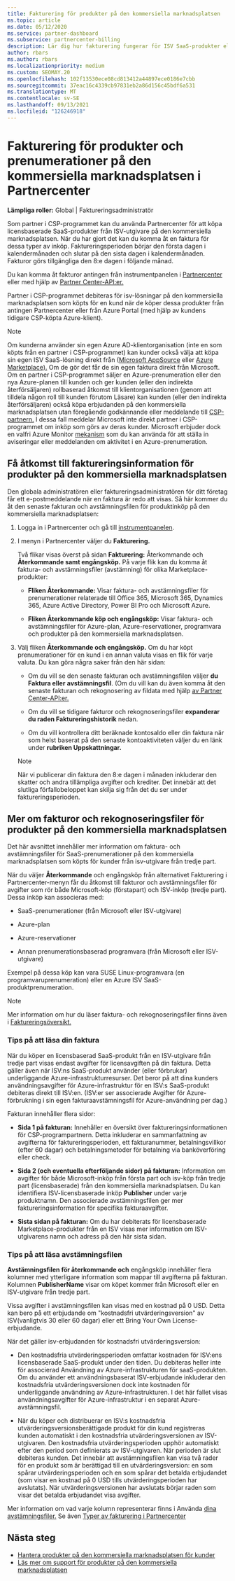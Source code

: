 ```yaml
---
title: Fakturering för produkter på den kommersiella marknadsplatsen
ms.topic: article
ms.date: 05/12/2020
ms.service: partner-dashboard
ms.subservice: partnercenter-billing
description: Lär dig hur fakturering fungerar för ISV SaaS-produkter eller -prenumerationer som köpts för kunder från den kommersiella marknadsplatsen i Partnercenter.
author: rbars
ms.author: rbars
ms.localizationpriority: medium
ms.custom: SEOMAY.20
ms.openlocfilehash: 102f13530ece08cd813412a44897ece0186e7cbb
ms.sourcegitcommit: 37eac16c4339cb97831eb2a86d156c45bdf6a531
ms.translationtype: MT
ms.contentlocale: sv-SE
ms.lasthandoff: 09/13/2021
ms.locfileid: "126246918"
---
```

# <a name="billing-for-commercial-marketplace-products-and-subscriptions-in-partner-center"></a>Fakturering för produkter och prenumerationer på den kommersiella marknadsplatsen i Partnercenter


**Lämpliga roller:** Global | Faktureringsadministratör

Som partner i CSP-programmet kan du använda Partnercenter för att köpa licensbaserade SaaS-produkter från ISV-utgivare på den kommersiella marknadsplatsen. När du har gjort det kan du komma åt en faktura för dessa typer av inköp. Faktureringsperioden börjar den första dagen i kalendermånaden och slutar på den sista dagen i kalendermånaden. Fakturor görs tillgängliga den 8:e dagen i följande månad.

Du kan komma åt fakturor antingen från instrumentpanelen i [Partnercenter](https://partner.microsoft.com/dashboard/) eller med hjälp av [Partner Center-API:er.](/partner-center/develop/)

Partner i CSP-programmet debiteras för isv-lösningar på den kommersiella marknadsplatsen som köpts för en kund när de köper dessa produkter från antingen Partnercenter eller från Azure Portal (med hjälp av kundens tidigare CSP-köpta Azure-klient).

>[!NOTE]
>Om kunderna använder sin egen Azure AD-klientorganisation (inte en som köpts från en partner i CSP-programmet) kan kunder också välja att köpa sin egen ISV SaaS-lösning direkt från ([Microsoft AppSource](https://appsource.microsoft.com/) eller [Azure Marketplace).](https://azuremarketplace.microsoft.com/) Om de gör det får de sin egen faktura direkt från Microsoft. Om en partner i CSP-programmet säljer en Azure-prenumeration eller den nya Azure-planen till kunden och ger kunden (eller den indirekta återförsäljaren) rollbaserad åtkomst till klientorganisationen (genom att tilldela någon roll till kunden förutom Läsare) kan kunden (eller den indirekta återförsäljaren) också köpa erbjudanden på den kommersiella marknadsplatsen utan föregående godkännande eller meddelande till [CSP-partnern.](/azure/role-based-access-control/built-in-roles) I dessa fall meddelar Microsoft inte direkt partner i CSP-programmet om inköp som görs av deras kunder. Microsoft erbjuder dock en valfri Azure Monitor [mekanism](/azure/azure-monitor/platform/alerts-activity-log) som du kan använda för att ställa in aviseringar eller meddelanden om aktivitet i en Azure-prenumeration.

## <a name="access-billing-information-for-commercial-marketplace-products"></a>Få åtkomst till faktureringsinformation för produkter på den kommersiella marknadsplatsen

Den globala administratören eller faktureringsadministratören för ditt företag får ett e-postmeddelande när en faktura är redo att visas. Så här kommer du åt den senaste fakturan och avstämningsfilen för produktinköp på den kommersiella marknadsplatsen:

1. Logga in i Partnercenter och gå till [instrumentpanelen](https://partner.microsoft.com/dashboard/).

2. I menyn i Partnercenter väljer du **Fakturering.** 

    Två flikar visas överst på sidan **Fakturering:** Återkommande och **Återkommande samt engångsköp.** På varje flik kan du komma åt faktura- och avstämningsfiler (avstämning) för olika Marketplace-produkter:

    - **Fliken Återkommande:** Visar faktura- och avstämningsfiler för prenumerationer relaterade till Office 365, Microsoft 365, Dynamics 365, Azure Active Directory, Power BI Pro och Microsoft Azure.

    - **Fliken Återkommande köp och engångsköp:** Visar faktura- och avstämningsfiler för Azure-plan, Azure-reservationer, programvara och produkter på den kommersiella marknadsplatsen.
  
3. Välj fliken **Återkommande och engångsköp.** Om du har köpt prenumerationer för en kund i en annan valuta visas en flik för varje valuta. Du kan göra några saker från den här sidan:

    - Om du vill se den senaste fakturan och avstämningsfilen väljer **du Faktura eller** **avstämningsfil**. (Om du vill kan du även komma åt den senaste fakturan och rekognosering av fildata med hjälp [av Partner Center-API:er.](/partner-center/develop/)

    - Om du vill se tidigare fakturor och rekognoseringsfiler **expanderar du raden Faktureringshistorik** nedan.

    - Om du vill kontrollera ditt beräknade kontosaldo eller din faktura när som helst baserat på den senaste kontoaktiviteten väljer du en länk under **rubriken Uppskattningar.**  

    >[!NOTE]
    > När vi publicerar din faktura den 8:e dagen i månaden inkluderar den skatter och andra tillämpliga avgifter och krediter. Det innebär att det slutliga förfallobeloppet kan skilja sig från det du ser under faktureringsperioden.

## <a name="more-about-invoices-and-recon-files-for-commercial-marketplace-products"></a>Mer om fakturor och rekognoseringsfiler för produkter på den kommersiella marknadsplatsen

Det här avsnittet innehåller mer information om faktura- och avstämningsfiler för SaaS-prenumerationer på den kommersiella marknadsplatsen som köpts för kunder från isv-utgivare från tredje part.

När du väljer **Återkommande** och  engångsköp från alternativet Fakturering i Partnercenter-menyn får du åtkomst till fakturor och avstämningsfiler för avgifter som rör både Microsoft-köp (förstapart) och ISV-inköp (tredje part). Dessa inköp kan associeras med:

- SaaS-prenumerationer (från Microsoft eller ISV-utgivare)

- Azure-plan

- Azure-reservationer

- Annan prenumerationsbaserad programvara (från Microsoft eller ISV-utgivare)

Exempel på dessa köp kan vara SUSE Linux-programvara (en programvaruprenumeration) eller en Azure ISV SaaS-produktprenumeration.

>[!NOTE]
> Mer information om hur du läser faktura- och rekognoseringsfiler finns även i [Faktureringsöversikt.](billing.md)

### <a name="tips-on-reading-your-invoice"></a>Tips på att läsa din faktura

När du köper en licensbaserad SaaS-produkt från en ISV-utgivare från tredje part visas endast avgifter för licensavgiften på din faktura. Detta gäller även när ISV:ns SaaS-produkt använder (eller förbrukar) underliggande Azure-infrastrukturresurser. Det beror på att dina kunders användningsavgifter för Azure-infrastruktur för en ISV:s SaaS-produkt debiteras direkt till ISV:en. (ISV:er ser associerade Avgifter för Azure-förbrukning i sin egen fakturaavstämningsfil för Azure-användning per dag.)

Fakturan innehåller flera sidor:

- **Sida 1 på fakturan:** Innehåller en översikt över faktureringsinformationen för CSP-programpartnern. Detta inkluderar en sammanfattning av avgifterna för faktureringsperioden, ett fakturanummer, betalningsvillkor (efter 60 dagar) och betalningsmetoder för betalning via banköverföring eller check.

- **Sida 2 (och eventuella efterföljande sidor) på fakturan:** Information om avgifter för både Microsoft-inköp från första part och isv-köp från tredje part (licensbaserade) från den kommersiella marknadsplatsen. Du kan identifiera ISV-licensbaserade inköp **Publisher** under varje produktnamn. Den associerade avstämningsfilen ger mer faktureringsinformation för specifika fakturaavgifter.

- **Sista sidan på fakturan:** Om du har debiterats för licensbaserade Marketplace-produkter från en ISV visas mer information om ISV-utgivarens namn och adress på den här sista sidan.

### <a name="tips-on-reading-your-reconciliation-file"></a>Tips på att läsa avstämningsfilen

**Avstämningsfilen för återkommande och** engångsköp innehåller flera kolumner med ytterligare information som mappar till avgifterna på fakturan. Kolumnen **PublisherName** visar om köpet kommer från Microsoft eller en ISV-utgivare från tredje part.

Vissa avgifter i avstämningsfilen kan visas med en kostnad på 0 USD. Detta kan bero på ett erbjudande om "kostnadsfri utvärderingsversion" av ISV(vanligtvis 30 eller 60 dagar) eller ett Bring Your Own License-erbjudande.

När det gäller isv-erbjudanden för kostnadsfri utvärderingsversion:

- Den kostnadsfria utvärderingsperioden omfattar kostnaden för ISV:ens licensbaserade SaaS-produkt under den tiden. Du debiteras heller inte för associerad Användning av Azure-infrastrukturen för saaS-produkten.  Om du använder ett användningsbaserat ISV-erbjudande inkluderar den kostnadsfria utvärderingsversionen dock inte kostnaden för underliggande användning av Azure-infrastrukturen. I det här fallet visas användningsavgifter för Azure-infrastruktur i en separat Azure-avstämningsfil.

- När du köper och distribuerar en ISV:s kostnadsfria utvärderingsversionsberättigade produkt för din kund registreras kunden automatiskt i den kostnadsfria utvärderingsversionen av ISV-utgivaren. Den kostnadsfria utvärderingsperioden upphör automatiskt efter den period som definierats av ISV-utgivaren. När perioden är slut debiteras kunden. Det innebär att avstämningsfilen kan visa två rader för en produkt som är berättigad till en utvärderingsversion: en som spårar utvärderingsperioden och en som spårar det betalda erbjudandet (som visar en kostnad på 0 USD tills utvärderingsperioden har avslutats). När utvärderingsversionen har avslutats börjar raden som visar det betalda erbjudandet visa avgifter. 

Mer information om vad varje kolumn representerar finns i Använda [dina avstämningsfiler.](use-the-reconciliation-files.md) Se även [Typer av fakturering i Partnercenter](./billing-basics.md)

## <a name="next-steps"></a>Nästa steg

- [Hantera produkter på den kommersiella marknadsplatsen för kunder](csp-commercial-marketplace-manage.md)
- [Läs mer om support för produkter på den kommersiella marknadsplatsen](csp-commercial-marketplace-support.md)